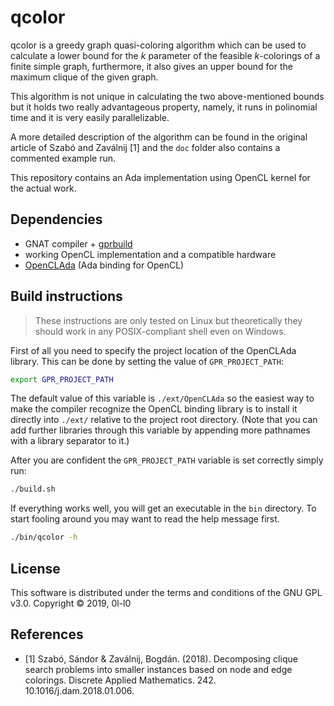 # qcolor
qcolor is a greedy graph quasi-coloring algorithm which can be used to
calculate a lower bound for the _k_ parameter of the feasible _k_-colorings of
a finite simple graph, furthermore, it also gives an upper bound for the
maximum clique of the given graph.

This algorithm is not unique in calculating the two above-mentioned bounds but
it holds two really advantageous property, namely, it runs in polinomial time
and it is very easily parallelizable.

A more detailed description of the algorithm can be found in the original
article of Szabó and Zaválnij [1] and the `doc` folder also contains a
commented example run.

This repository contains an Ada implementation using OpenCL kernel for the
actual work.

## Dependencies
* GNAT compiler + [gprbuild](https://github.com/AdaCore/gprbuild)
* working OpenCL implementation and a compatible hardware
* [OpenCLAda](http://flyx.github.io/OpenCLAda/) (Ada binding for OpenCL)

## Build instructions
> These instructions are only tested on Linux but theoretically they should
> work in any POSIX-compliant shell even on Windows.

First of all you need to specify the project location of the OpenCLAda library.
This can be done by setting the value of `GPR_PROJECT_PATH`:

```sh
export GPR_PROJECT_PATH
```

The default value of this variable is `./ext/OpenCLAda` so the easiest way to
make the compiler recognize the OpenCL binding library is to install it
directly into `./ext/` relative to the project root directory. (Note that you
can add further libraries through this variable by appending more pathnames
with a library separator to it.)

After you are confident the `GPR_PROJECT_PATH` variable is set correctly simply
run:

```sh
./build.sh
```

If everything works well, you will get an executable in the `bin` directory. To
start fooling around you may want to read the help message first.

```sh
./bin/qcolor -h
```

## License
This software is distributed under the terms and conditions of the GNU GPL v3.0. 
Copyright &copy; 2019, 0l-l0

## References
* [1] Szabó, Sándor & Zaválnij, Bogdán. (2018). Decomposing clique search problems
into smaller instances based on node and edge colorings. Discrete Applied
Mathematics. 242. 10.1016/j.dam.2018.01.006.
